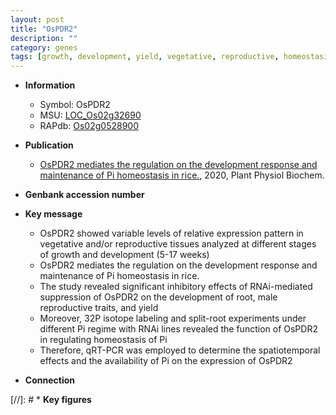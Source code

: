 ```yaml
---
layout: post
title: "OsPDR2"
description: ""
category: genes
tags: [growth, development, yield, vegetative, reproductive, homeostasis, Pi,  pi , Pi homeostasis]
---
```


* **Information**  
    + Symbol: OsPDR2  
    + MSU: [LOC_Os02g32690](http://rice.plantbiology.msu.edu/cgi-bin/ORF_infopage.cgi?orf=LOC_Os02g32690)  
    + RAPdb: [Os02g0528900](http://rapdb.dna.affrc.go.jp/viewer/gbrowse_details/irgsp1?name=Os02g0528900)  

* **Publication**  
    + [OsPDR2 mediates the regulation on the development response and maintenance of Pi homeostasis in rice.](http://www.ncbi.nlm.nih.gov/pubmed?term=OsPDR2+mediates+the+regulation+on+the+development+response+and+maintenance+of+Pi+homeostasis+in+rice.%5BTitle%5D), 2020, Plant Physiol Biochem.

* **Genbank accession number**  

* **Key message**  
    + OsPDR2 showed variable levels of relative expression pattern in vegetative and/or reproductive tissues analyzed at different stages of growth and development (5-17 weeks)
    + OsPDR2 mediates the regulation on the development response and maintenance of Pi homeostasis in rice.
    + The study revealed significant inhibitory effects of RNAi-mediated suppression of OsPDR2 on the development of root, male reproductive traits, and yield
    + Moreover, 32P isotope labeling and split-root experiments under different Pi regime with RNAi lines revealed the function of OsPDR2 in regulating homeostasis of Pi
    + Therefore, qRT-PCR was employed to determine the spatiotemporal effects and the availability of Pi on the expression of OsPDR2

* **Connection**  

[//]: # * **Key figures**  



